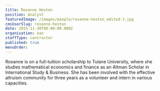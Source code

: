 ```yaml
---
title: Roxanne Heston
position: Analyst
featuredImage: /images/people/roxanne-heston_edited-3.jpg
cmsUserSlug: roxanne-heston
date: 2015-11-30T00:00:00.000Z
organisation: eao
staffType: contractor
published: true
menuOrder: 
---
```


Roxanne is on a full-tuition scholarship to Tulane University, where she studies mathematical economics and finance as an Altman Scholar in International Study &amp; Business. She has been involved with the effective altruism community for three years as a volunteer and intern in various capacities.  
